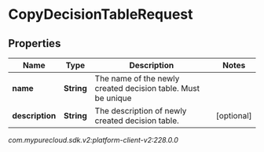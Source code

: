 # CopyDecisionTableRequest


## Properties

| Name | Type | Description | Notes |
| ------------ | ------------- | ------------- | ------------- |
| **name** | **String** | The name of the newly created decision table. Must be unique |  |
| **description** | **String** | The description of newly created decision table. |  [optional] |




_com.mypurecloud.sdk.v2:platform-client-v2:228.0.0_
